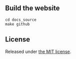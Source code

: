 ## Build the website 

```
cd docs_source
make github
```

## License

Released under [the MIT license](LICENSE).
